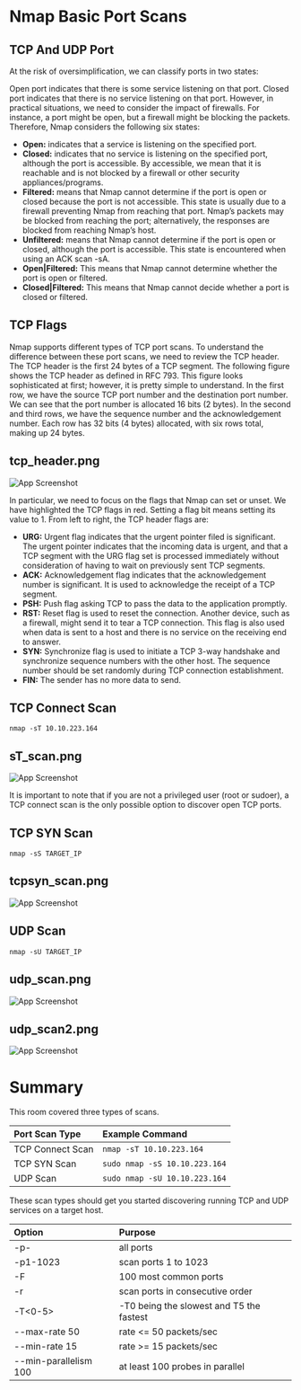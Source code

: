 
# Nmap Basic Port Scans

## TCP And UDP Port

At the risk of oversimplification, we can classify ports in two states:

Open port indicates that there is some service listening on that port.
Closed port indicates that there is no service listening on that port.
However, in practical situations, we need to consider the impact of firewalls. For instance, a port might be open, but a firewall might be blocking the packets. Therefore, Nmap considers the following six states:

* **Open:** indicates that a service is listening on the specified port.
* **Closed:** indicates that no service is listening on the specified port, although the port is accessible. By accessible, we mean that it is reachable and is not blocked by a firewall or other security appliances/programs.
* **Filtered:** means that Nmap cannot determine if the port is open or closed because the port is not accessible. This state is usually due to a firewall preventing Nmap from reaching that port. Nmap’s packets may be blocked from reaching the port; alternatively, the responses are blocked from reaching Nmap’s host.
* **Unfiltered:** means that Nmap cannot determine if the port is open or closed, although the port is accessible. This state is encountered when using an ACK scan -sA.
* **Open|Filtered:** This means that Nmap cannot determine whether the port is open or filtered.
* **Closed|Filtered:** This means that Nmap cannot decide whether a port is closed or filtered.

## TCP Flags

Nmap supports different types of TCP port scans. To understand the difference between these port scans, we need to review the TCP header. The TCP header is the first 24 bytes of a TCP segment. The following figure shows the TCP header as defined in RFC 793. This figure looks sophisticated at first; however, it is pretty simple to understand. In the first row, we have the source TCP port number and the destination port number. We can see that the port number is allocated 16 bits (2 bytes). In the second and third rows, we have the sequence number and the acknowledgement number. Each row has 32 bits (4 bytes) allocated, with six rows total, making up 24 bytes.

## tcp_header.png

![App Screenshot](https://via.placeholder.com/468x300?text=App+Screenshot+Here)

In particular, we need to focus on the flags that Nmap can set or unset. We have highlighted the TCP flags in red. Setting a flag bit means setting its value to 1. From left to right, the TCP header flags are:

* **URG:** Urgent flag indicates that the urgent pointer filed is significant. The urgent pointer indicates that the incoming data is urgent, and that a TCP segment with the URG flag set is processed immediately without consideration of having to wait on previously sent TCP segments.
* **ACK:** Acknowledgement flag indicates that the acknowledgement number is significant. It is used to acknowledge the receipt of a TCP segment.
* **PSH:** Push flag asking TCP to pass the data to the application promptly.
* **RST:** Reset flag is used to reset the connection. Another device, such as a firewall, might send it to tear a TCP connection. This flag is also used when data is sent to a host and there is no service on the receiving end to answer.
* **SYN:** Synchronize flag is used to initiate a TCP 3-way handshake and synchronize sequence numbers with the other host. The sequence number should be set randomly during TCP connection establishment.
* **FIN:** The sender has no more data to send.

##  TCP Connect Scan

`nmap -sT 10.10.223.164`

## sT_scan.png

![App Screenshot](https://via.placeholder.com/468x300?text=App+Screenshot+Here)

It is important to note that if you are not a privileged user (root or sudoer), a TCP connect scan is the only possible option to discover open TCP ports.

## TCP SYN Scan

`nmap -sS TARGET_IP`

## tcpsyn_scan.png

![App Screenshot](https://via.placeholder.com/468x300?text=App+Screenshot+Here)

## UDP Scan

`nmap -sU TARGET_IP`

## udp_scan.png

![App Screenshot](https://via.placeholder.com/468x300?text=App+Screenshot+Here)

## udp_scan2.png

![App Screenshot](https://via.placeholder.com/468x300?text=App+Screenshot+Here)

# Summary

This room covered three types of scans.

| **Port Scan Type** | **Example Command**                |
| :-------- | :------------------------- |
| TCP Connect Scan | `nmap -sT 10.10.223.164` |
| TCP SYN Scan | `sudo nmap -sS 10.10.223.164` |
| UDP Scan | `sudo nmap -sU 10.10.223.164` |

These scan types should get you started discovering running TCP and UDP services on a target host.

| Option |    Purpose               |
| :--------  |:------------------------- |
| -p- | all ports |
| -p1-1023 | scan ports 1 to 1023 |
| -F | 100 most common ports  |
| -r | scan ports in consecutive order  |
| -T<0-5> | -T0 being the slowest and T5 the fastest  |
| --max-rate 50 | rate <= 50 packets/sec |
| --min-rate 15 | rate >= 15 packets/sec |
| --min-parallelism 100 | at least 100 probes in parallel |





